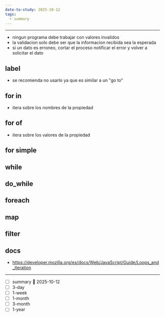 ```yaml
---
date-to-study: 2025-10-12
tags:
  - summary
---
```

---

- ningun programa debe trabajar con valores invalidos
- la validacion solo debe ser que la informacion recibida sea la esperada
- si un dato es erroneo, cortar el proceso notificar el error y volver a solicitar el dato

## label
- se recomienda no usarlo ya que es similar a un "go to"
## for in
- itera sobre los nombres de la propiedad
## for of
- itera sobre los valores de la propiedad
## for simple
## while
## do_while
## foreach
## map
## filter



## docs

- https://developer.mozilla.org/es/docs/Web/JavaScript/Guide/Loops_and_iteration

---
- [ ] summary  📅 2025-10-12
- [ ] 3-day 
- [ ] 1-week 
- [ ] 1-month 
- [ ] 3-month 
- [ ] 1-year 